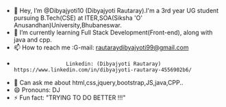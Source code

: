 - 👋 Hey, I’m @Dibyajyoti10 (Dibyajyoti Rautaray).I'm a 3rd year UG student pursuing B.Tech(CSE)
      at ITER,SOA(Siksha 'O' Anusandhan)University,Bhubaneswar. 
- 🌱 I’m currently learning Full Stack Development(Front-end), along with java and cpp.
- 📫 How to reach me :G-mail: rautaraydibyajyoti99@gmail.com
-                      Linkedin: (Dibyajyoti Rautaray) https://www.linkedin.com/in/dibyajyoti-rautaray-4556902b6/
- 💬 Can ask me about html,css,jquery,bootstrap,JS,java,CPP..
- 😄 Pronouns: DJ
- ⚡ Fun fact: "TRYING TO DO BETTER !!!"

<!---
Dibyajyoti10/Dibyajyoti10 is a ✨ special ✨ repository because its `README.md` (this file) appears on your GitHub profile.
You can click the Preview link to take a look at your changes.
--->
